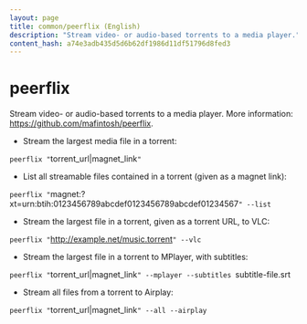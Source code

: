```yaml
---
layout: page
title: common/peerflix (English)
description: "Stream video- or audio-based torrents to a media player."
content_hash: a74e3adb435d5d6b62df1986d11df51796d8fed3
---
```

# peerflix

Stream video- or audio-based torrents to a media player.
More information: <https://github.com/mafintosh/peerflix>.

- Stream the largest media file in a torrent:

`peerflix "`<span class="tldr-var badge badge-pill bg-dark-lm bg-white-dm text-white-lm text-dark-dm font-weight-bold">torrent_url|magnet_link</span>`"`

- List all streamable files contained in a torrent (given as a magnet link):

`peerflix "`<span class="tldr-var badge badge-pill bg-dark-lm bg-white-dm text-white-lm text-dark-dm font-weight-bold">magnet:?xt=urn:btih:0123456789abcdef0123456789abcdef01234567</span>`" --list`

- Stream the largest file in a torrent, given as a torrent URL, to VLC:

`peerflix "`<span class="tldr-var badge badge-pill bg-dark-lm bg-white-dm text-white-lm text-dark-dm font-weight-bold">http://example.net/music.torrent</span>`" --vlc`

- Stream the largest file in a torrent to MPlayer, with subtitles:

`peerflix "`<span class="tldr-var badge badge-pill bg-dark-lm bg-white-dm text-white-lm text-dark-dm font-weight-bold">torrent_url|magnet_link</span>`" --mplayer --subtitles `<span class="tldr-var badge badge-pill bg-dark-lm bg-white-dm text-white-lm text-dark-dm font-weight-bold">subtitle-file.srt</span>

- Stream all files from a torrent to Airplay:

`peerflix "`<span class="tldr-var badge badge-pill bg-dark-lm bg-white-dm text-white-lm text-dark-dm font-weight-bold">torrent_url|magnet_link</span>`" --all --airplay`
